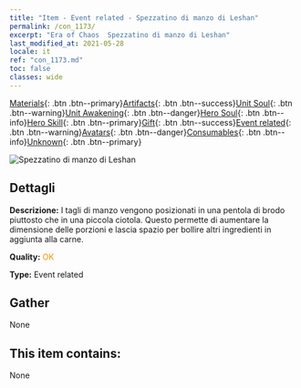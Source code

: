 ```yaml
---
title: "Item - Event related - Spezzatino di manzo di Leshan"
permalink: /con_1173/
excerpt: "Era of Chaos  Spezzatino di manzo di Leshan"
last_modified_at: 2021-05-28
locale: it
ref: "con_1173.md"
toc: false
classes: wide
---
```

 [Materials](/ItemsIT/){: .btn .btn--primary}[Artifacts](/ItemsIT/Artifacts/){: .btn .btn--success}[Unit Soul](/ItemsIT/UnitSoul/){: .btn .btn--warning}[Unit Awakening](/ItemsIT/UnitAwakening/){: .btn .btn--danger}[Hero Soul](/ItemsIT/HeroSoul/){: .btn .btn--info}[Hero Skill](/ItemsIT/HeroSkill/){: .btn .btn--primary}[Gift](/ItemsIT/Gift/){: .btn .btn--success}[Event related](/ItemsIT/Events/){: .btn .btn--warning}[Avatars](/ItemsIT/Avatars/){: .btn .btn--danger}[Consumables](/ItemsIT/Consumables/){: .btn .btn--info}[Unknown](/ItemsIT/Unknown/){: .btn .btn--primary}

 ![Spezzatino di manzo di Leshan](/images/t/i_81511221.png)

## Dettagli
 **Descrizione:** I tagli di manzo vengono posizionati in una pentola di brodo piuttosto che in una piccola ciotola. Questo permette di aumentare la dimensione delle porzioni e lascia spazio per bollire altri ingredienti in aggiunta alla carne.

 **Quality:** <span style="color: #FF8C00">OK</span>

 **Type:** Event related

## Gather

  None

## This item contains:

  None

